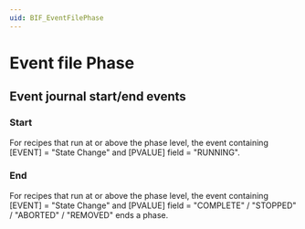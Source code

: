 ```yaml
---
uid: BIF_EventFilePhase
---
```


# Event file Phase

<!-- Customized for FactoryTalk. Removed headings about SQL start/end events -->

<!-- Needs introductory sentence -->

## Event journal start/end events

<!-- Needs introductory sentence, but the real question is if this heading is needed because there is no second heading 2 -->

### Start

For recipes that run at or above the phase level, the event containing [EVENT] = "State Change" and [PVALUE] field = "RUNNING".

### End

For recipes that run at or above the phase level, the event containing [EVENT] = "State Change" and [PVALUE] field = "COMPLETE" / "STOPPED" / "ABORTED" / "REMOVED" ends a phase.
